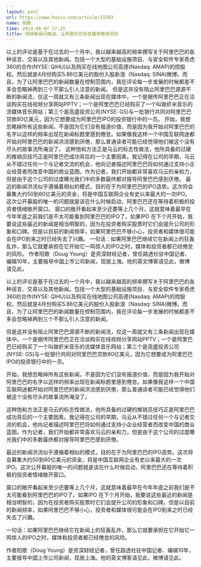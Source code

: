 ```yaml
---
layout: post
url: https://www.huxiu.com/article/15583
name: 阳歌
time: 2013-06-07 17:25
title: 持续新闻闪电战，让阿里巴巴存在媒体倦怠风险
---
```

以上的评论是基于在过去的一个月中，我以越来越高的频率撰写关于阿里巴巴的各种谣言、交易以及其他新闻。包括一个大型的基础设施项目、与安全软件专家奇虎360的合作(NYSE: QIHU)以及购买在线地图公司高德(Nasdaq: AMAP)的控股权。然后就是4月份购买5.86亿美元的股份入股新浪（Nasdaq: SINA)微博。而且，为了让阿里巴巴的新闻数量在控制范围内，我在评论每一步发展的时候都差不多会忽略掉两到三个不那么引人注意的新闻。 但是这并没有阻止阿里巴巴源源不断的新闻流，仅这一周就又有三条新闻出现在媒体中。一个是据传阿里巴巴正在洽谈购买在线视频分享网站PPTV；一个是阿里巴巴已经购买了一个叫做虾米音乐的流媒体音乐网站；第三个是高盛投资公司(NYSE: GS)与一批银行共同对阿里巴巴贷款80亿美元，因为它想要成为阿里巴巴IPO的投资银行中的一员。 开始，我想忽略掉所有这些新闻，不是因为它们没有报道价值，而是因为我开始对阿里巴巴的名字以这样的频率出现在新闻标题里感到倦怠。如果像我这样一个中国互联网迷都开始对阿里巴巴的新闻洪流感到厌倦，那么普通读者可能已经觉得他们被这个没有尽头的故事流所淹没了。 这种饱和方法正是马云的标志性做法，他所具备的过硬的推销员技巧正是阿里巴巴成功背后的一个主要因素。我记得在公司的早期，马云从不错过任何一个与记者交流的机会，他向记者描述阿里巴巴将如何通过支持小企业经营者而改变中国的商业蓝图。作为记者，我们开始都非常喜欢马云的亲和力，但是由于这个公司的过度曝光我们中的多数最终都对报导阿里巴巴感到厌倦。 最近的新闻洪流似乎遵循着相似的模式，目的在于为阿里巴巴的IPO造势。这次将会募集大约50到60亿美元的资金，将是中国互联网企业有史以来最大的一次IPO。这次公开募股的唯一的问题就是该在什么时候启动，阿里巴巴还在等待着积极的投资者情绪敞开窗口。 窗口的敞开看起来至少还要等上几个月，这就意味着最早在今年年底之前我们是不太可能看到阿里巴巴的IPO了。如果IPO 在下个月开始，我要说这些最近的新闻是相当明智的，因为在投资者购买股票时它们会提升公司的形象和口碑。但是以目前的新闻频率，如果阿里巴巴不够小心，投资者和媒体很可能会在IPO到来之时已经失去了兴趣。 一句话：如果阿里巴巴继续它在新闻上的狂轰乱炸，那么它就要承担在它开始它一鸣惊人的IPO之时，媒体和投资者都已经倦怠的风险。 作者阳歌（Doug Young）是资深财经记者，曾任路透社驻中国记者、编辑10年，主要报导中国上市公司新闻，现居上海。他的英文博客请见此，微博请见此。

以上的评论是基于在过去的一个月中，我以越来越高的频率撰写关于阿里巴巴的各种谣言、交易以及其他新闻。包括一个大型的基础设施项目、与安全软件专家奇虎360的合作(NYSE: QIHU)以及购买在线地图公司高德(Nasdaq: AMAP)的控股权。然后就是4月份购买5.86亿美元的股份入股新浪（Nasdaq: SINA)微博。而且，为了让阿里巴巴的新闻数量在控制范围内，我在评论每一步发展的时候都差不多会忽略掉两到三个不那么引人注意的新闻。

但是这并没有阻止阿里巴巴源源不断的新闻流，仅这一周就又有三条新闻出现在媒体中。一个是据传阿里巴巴正在洽谈购买在线视频分享网站PPTV；一个是阿里巴巴已经购买了一个叫做虾米音乐的流媒体音乐网站；第三个是高盛投资公司(NYSE: GS)与一批银行共同对阿里巴巴贷款80亿美元，因为它想要成为阿里巴巴IPO的投资银行中的一员。

开始，我想忽略掉所有这些新闻，不是因为它们没有报道价值，而是因为我开始对阿里巴巴的名字以这样的频率出现在新闻标题里感到倦怠。如果像我这样一个中国互联网迷都开始对阿里巴巴的新闻洪流感到厌倦，那么普通读者可能已经觉得他们被这个没有尽头的故事流所淹没了。

这种饱和方法正是马云的标志性做法，他所具备的过硬的推销员技巧正是阿里巴巴成功背后的一个主要因素。我记得在公司的早期，马云从不错过任何一个与记者交流的机会，他向记者描述阿里巴巴将如何通过支持小企业经营者而改变中国的商业蓝图。作为记者，我们开始都非常喜欢马云的亲和力，但是由于这个公司的过度曝光我们中的多数最终都对报导阿里巴巴感到厌倦。

最近的新闻洪流似乎遵循着相似的模式，目的在于为阿里巴巴的IPO造势。这次将会募集大约50到60亿美元的资金，将是中国互联网企业有史以来最大的一次IPO。这次公开募股的唯一的问题就是该在什么时候启动，阿里巴巴还在等待着积极的投资者情绪敞开窗口。

窗口的敞开看起来至少还要等上几个月，这就意味着最早在今年年底之前我们是不太可能看到阿里巴巴的IPO了。如果IPO 在下个月开始，我要说这些最近的新闻是相当明智的，因为在投资者购买股票时它们会提升公司的形象和口碑。但是以目前的新闻频率，如果阿里巴巴不够小心，投资者和媒体很可能会在IPO到来之时已经失去了兴趣。

一句话：如果阿里巴巴继续它在新闻上的狂轰乱炸，那么它就要承担在它开始它一鸣惊人的IPO之时，媒体和投资者都已经倦怠的风险。

作者阳歌（Doug Young）是资深财经记者，曾任路透社驻中国记者、编辑10年，主要报导中国上市公司新闻，现居上海。他的英文博客请见此，微博请见此。

